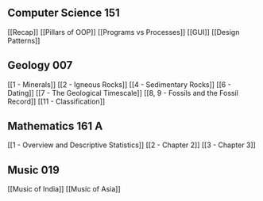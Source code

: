 ## Computer Science 151
[[Recap]]
[[Pillars of OOP]]
[[Programs vs Processes]]
[[GUI]]
[[Design Patterns]]
## Geology 007
[[1 - Minerals]]
[[2 - Igneous Rocks]]
[[4 - Sedimentary Rocks]]
[[6 - Dating]]
[[7 - The Geological Timescale]]
[[8, 9 - Fossils and the Fossil Record]]
[[11 - Classification]]
## Mathematics 161 A
[[1 - Overview and Descriptive Statistics]]
[[2 - Chapter 2]]
[[3 - Chapter 3]]
## Music 019
[[Music of India]]
[[Music of Asia]]
